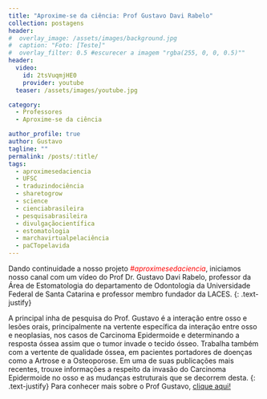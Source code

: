 ```yaml
---
title: "Aproxime-se da ciência: Prof Gustavo Davi Rabelo"
collection: postagens
header:
#  overlay_image: /assets/images/background.jpg
#  caption: "Foto: [Teste]"
#  overlay_filter: 0.5 #escurecer a imagem "rgba(255, 0, 0, 0.5)""
header:
  video:
    id: 2tsVuqmjHE0
    provider: youtube
  teaser: /assets/images/youtube.jpg

category:
  - Professores
  - Aproxime-se da ciência

author_profile: true
author: Gustavo
tagline: ""
permalink: /posts/:title/
tags:
  - aproximesedaciencia
  - UFSC
  - traduzindociência
  - sharetogrow
  - science
  - cienciabrasileira
  - pesquisabrasileira
  - divulgaçãocientífica
  - estomatologia
  - marchavirtualpelaciência
  - paCTopelavida
---
```

Dando continuidade a nosso projeto <span style="color:red"> *#aproximesedaciencia*</span>, iniciamos nosso canal com um vídeo do Prof Dr. Gustavo Davi Rabelo, professor da Área de Estomatologia do departamento de Odontologia da Universidade Federal de Santa Catarina e professor membro fundador da LACES.
{: .text-justify}

A principal inha de pesquisa do Prof. Gustavo é a interação entre osso e lesões orais, principalmente na vertente específica da interação entre osso e neoplasias, nos casos de Carcinoma Epidermoide e determinando a resposta óssea assim que o tumor invade o tecido ósseo. Trabalha também com a vertente de qualidade óssea, em pacientes portadores de doenças como a Artrose e a Osteoporose.
Em uma de suas publicações mais recentes, trouxe informações a respeito da invasão do Carcinoma Epidermoide no osso e as mudanças estruturais que se decorrem desta.
{: .text-justify}
Para conhecer mais sobre o Prof Gustavo, <a href="/equipe/gustavo/">clique aqui!</a>
